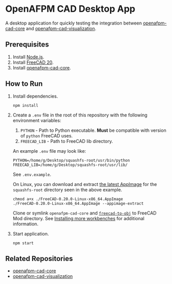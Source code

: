# OpenAFPM CAD Desktop App

A desktop application for quickly testing the integration between [openafpm-cad-core](https://github.com/gbroques/openafpm-cad-core) and [openafpm-cad-visualization](https://github.com/gbroques/openafpm-cad-visualization).

## Prerequisites
1. Install [Node.js](https://nodejs.org/en/).
2. Install [FreeCAD 20](https://github.com/FreeCAD/FreeCAD/releases/tag/0.20).
3. Install [openafpm-cad-core](https://github.com/gbroques/openafpm-cad-core).

## How to Run
1. Install dependencies.

       npm install

2. Create a `.env` file in the root of this repository with the following environment variables:

    1. `PYTHON` - Path to Python executable. **Must** be compatible with version of `python` FreeCAD uses.
    2. `FREECAD_LIB` - Path to FreeCAD lib directory.

    An example `.env` file may look like:
    ```
    PYTHON=/home/g/Desktop/squashfs-root/usr/bin/python
    FREECAD_LIB=/home/g/Desktop/squashfs-root/usr/lib/
    ```

    See `.env.example`.

    On Linux, you can download and extract [the latest AppImage](https://github.com/FreeCAD/FreeCAD/releases/tag/0.20) for the `squashfs-root` directory seen in the above example.

    ```
    chmod a+x ./FreeCAD-0.20.0-Linux-x86_64.AppImage
    ./FreeCAD-0.20.0-Linux-x86_64.AppImage --appimage-extract
    ```

    Clone or symlink `openafpm-cad-core` and [`freecad-to-obj`](https://github.com/gbroques/freecad-to-obj) to FreeCAD Mod directory. See [Installing more workbenches](https://wiki.freecadweb.org/Installing_more_workbenches#Installing_for_a_single_user) for additional information.

3. Start application.

       npm start

## Related Repositories

* [openafpm-cad-core](https://github.com/gbroques/openafpm-cad-core)
* [openafpm-cad-visualization](https://github.com/gbroques/openafpm-cad-visualization)
